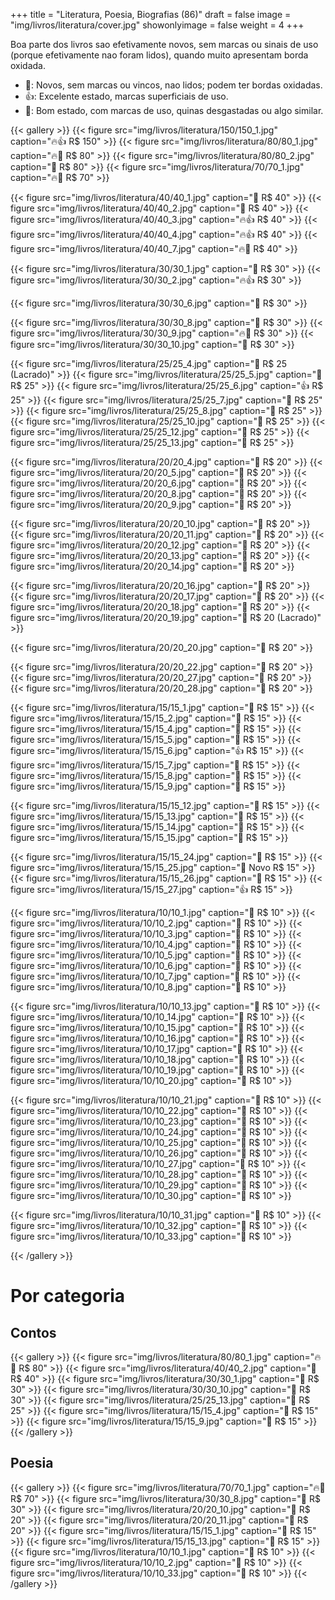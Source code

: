 +++
title = "Literatura, Poesia, Biografias (86)"
draft = false
image = "img/livros/literatura/cover.jpg"
showonlyimage = false
weight = 4
+++
<!--more-->

Boa parte dos livros sao efetivamente novos, sem marcas ou sinais de uso (porque efetivamente nao foram lidos), quando muito apresentam borda oxidada.

- 💖: Novos, sem marcas ou vincos, nao lidos; podem ter bordas oxidadas.
- 👍: Excelente estado, marcas superficiais de uso.
- 🤔: Bom estado, com marcas de uso, quinas desgastadas ou algo similar. 

{{< gallery >}}
{{< figure src="img/livros/literatura/150/150_1.jpg" caption="🔥👍 R$ 150" >}}
{{< figure src="img/livros/literatura/80/80_1.jpg" caption="🔥💖 R$ 80" >}}
{{< figure src="img/livros/literatura/80/80_2.jpg" caption="🤔 R$ 80" >}}
{{< figure src="img/livros/literatura/70/70_1.jpg" caption="🔥💖 R$ 70" >}}

{{< figure src="img/livros/literatura/40/40_1.jpg" caption="🤔 R$ 40" >}}
{{< figure src="img/livros/literatura/40/40_2.jpg" caption="💖 R$ 40" >}}
{{< figure src="img/livros/literatura/40/40_3.jpg" caption="🔥👍 R$ 40" >}}
{{< figure src="img/livros/literatura/40/40_4.jpg" caption="🔥👍 R$ 40" >}}
{{< figure src="img/livros/literatura/40/40_7.jpg" caption="🔥💖 R$ 40" >}}

{{< figure src="img/livros/literatura/30/30_1.jpg" caption="🤔 R$ 30" >}}
{{< figure src="img/livros/literatura/30/30_2.jpg" caption="🔥👍 R$ 30" >}}



{{< figure src="img/livros/literatura/30/30_6.jpg" caption="💖 R$ 30" >}}

{{< figure src="img/livros/literatura/30/30_8.jpg" caption="💖 R$ 30" >}}
{{< figure src="img/livros/literatura/30/30_9.jpg" caption="🔥🤔 R$ 30" >}}
{{< figure src="img/livros/literatura/30/30_10.jpg" caption="💖 R$ 30" >}}




{{< figure src="img/livros/literatura/25/25_4.jpg" caption="💖 R$ 25 (Lacrado)" >}}
{{< figure src="img/livros/literatura/25/25_5.jpg" caption="💖 R$ 25" >}}
{{< figure src="img/livros/literatura/25/25_6.jpg" caption="👍 R$ 25" >}}
{{< figure src="img/livros/literatura/25/25_7.jpg" caption="💖 R$ 25" >}}
{{< figure src="img/livros/literatura/25/25_8.jpg" caption="💖 R$ 25" >}}
{{< figure src="img/livros/literatura/25/25_10.jpg" caption="💖 R$ 25" >}}
{{< figure src="img/livros/literatura/25/25_12.jpg" caption="💖 R$ 25" >}}
{{< figure src="img/livros/literatura/25/25_13.jpg" caption="💖 R$ 25" >}}




{{< figure src="img/livros/literatura/20/20_4.jpg" caption="💖 R$ 20" >}}
{{< figure src="img/livros/literatura/20/20_5.jpg" caption="💖 R$ 20" >}}
{{< figure src="img/livros/literatura/20/20_6.jpg" caption="💖 R$ 20" >}}
{{< figure src="img/livros/literatura/20/20_8.jpg" caption="💖 R$ 20" >}}
{{< figure src="img/livros/literatura/20/20_9.jpg" caption="💖 R$ 20" >}}

{{< figure src="img/livros/literatura/20/20_10.jpg" caption="🤔 R$ 20" >}}
{{< figure src="img/livros/literatura/20/20_11.jpg" caption="🤔 R$ 20" >}}
{{< figure src="img/livros/literatura/20/20_12.jpg" caption="💖 R$ 20" >}}
{{< figure src="img/livros/literatura/20/20_13.jpg" caption="💖 R$ 20" >}}
{{< figure src="img/livros/literatura/20/20_14.jpg" caption="🤔 R$ 20" >}}

{{< figure src="img/livros/literatura/20/20_16.jpg" caption="💖 R$ 20" >}}
{{< figure src="img/livros/literatura/20/20_17.jpg" caption="💖 R$ 20" >}}
{{< figure src="img/livros/literatura/20/20_18.jpg" caption="💖 R$ 20" >}}
{{< figure src="img/livros/literatura/20/20_19.jpg" caption="💖 R$ 20 (Lacrado)" >}}

{{< figure src="img/livros/literatura/20/20_20.jpg" caption="💖 R$ 20" >}}

{{< figure src="img/livros/literatura/20/20_22.jpg" caption="🤔 R$ 20" >}}
{{< figure src="img/livros/literatura/20/20_27.jpg" caption="💖 R$ 20" >}}
{{< figure src="img/livros/literatura/20/20_28.jpg" caption="💖 R$ 20" >}}

{{< figure src="img/livros/literatura/15/15_1.jpg" caption="💖 R$ 15" >}}
{{< figure src="img/livros/literatura/15/15_2.jpg" caption="💖 R$ 15" >}}
{{< figure src="img/livros/literatura/15/15_4.jpg" caption="💖 R$ 15" >}}
{{< figure src="img/livros/literatura/15/15_5.jpg" caption="🤔 R$ 15" >}}
{{< figure src="img/livros/literatura/15/15_6.jpg" caption="👍 R$ 15" >}}
{{< figure src="img/livros/literatura/15/15_7.jpg" caption="💖 R$ 15" >}}
{{< figure src="img/livros/literatura/15/15_8.jpg" caption="💖 R$ 15" >}}
{{< figure src="img/livros/literatura/15/15_9.jpg" caption="💖 R$ 15" >}}



{{< figure src="img/livros/literatura/15/15_12.jpg" caption="💖 R$ 15" >}}
{{< figure src="img/livros/literatura/15/15_13.jpg" caption="💖 R$ 15" >}}
{{< figure src="img/livros/literatura/15/15_14.jpg" caption="💖 R$ 15" >}}
{{< figure src="img/livros/literatura/15/15_15.jpg" caption="🤔 R$ 15" >}}




{{< figure src="img/livros/literatura/15/15_24.jpg" caption="💖 R$ 15" >}}
{{< figure src="img/livros/literatura/15/15_25.jpg" caption="💖 Novo R$ 15" >}}
{{< figure src="img/livros/literatura/15/15_26.jpg" caption="💖 R$ 15" >}}
{{< figure src="img/livros/literatura/15/15_27.jpg" caption="👍 R$ 15" >}}









{{< figure src="img/livros/literatura/10/10_1.jpg" caption="💖 R$ 10" >}}
{{< figure src="img/livros/literatura/10/10_2.jpg" caption="🤔 R$ 10" >}}
{{< figure src="img/livros/literatura/10/10_3.jpg" caption="🤔 R$ 10" >}}
{{< figure src="img/livros/literatura/10/10_4.jpg" caption="🤔 R$ 10" >}}
{{< figure src="img/livros/literatura/10/10_5.jpg" caption="🤔 R$ 10" >}}
{{< figure src="img/livros/literatura/10/10_6.jpg" caption="💖 R$ 10" >}}
{{< figure src="img/livros/literatura/10/10_7.jpg" caption="💖 R$ 10" >}}
{{< figure src="img/livros/literatura/10/10_8.jpg" caption="🤔 R$ 10" >}}



{{< figure src="img/livros/literatura/10/10_13.jpg" caption="🤔 R$ 10" >}}
{{< figure src="img/livros/literatura/10/10_14.jpg" caption="🤔 R$ 10" >}}
{{< figure src="img/livros/literatura/10/10_15.jpg" caption="🤔 R$ 10" >}}
{{< figure src="img/livros/literatura/10/10_16.jpg" caption="🤔 R$ 10" >}}
{{< figure src="img/livros/literatura/10/10_17.jpg" caption="🤔 R$ 10" >}}
{{< figure src="img/livros/literatura/10/10_18.jpg" caption="🤔 R$ 10" >}}
{{< figure src="img/livros/literatura/10/10_19.jpg" caption="🤔 R$ 10" >}}
{{< figure src="img/livros/literatura/10/10_20.jpg" caption="🤔 R$ 10" >}}

{{< figure src="img/livros/literatura/10/10_21.jpg" caption="🤔 R$ 10" >}}
{{< figure src="img/livros/literatura/10/10_22.jpg" caption="🤔 R$ 10" >}}
{{< figure src="img/livros/literatura/10/10_23.jpg" caption="🤔 R$ 10" >}}
{{< figure src="img/livros/literatura/10/10_24.jpg" caption="🤔 R$ 10" >}}
{{< figure src="img/livros/literatura/10/10_25.jpg" caption="🤔 R$ 10" >}}
{{< figure src="img/livros/literatura/10/10_26.jpg" caption="🤔 R$ 10" >}}
{{< figure src="img/livros/literatura/10/10_27.jpg" caption="🤔 R$ 10" >}}
{{< figure src="img/livros/literatura/10/10_28.jpg" caption="🤔 R$ 10" >}}
{{< figure src="img/livros/literatura/10/10_29.jpg" caption="🤔 R$ 10" >}}
{{< figure src="img/livros/literatura/10/10_30.jpg" caption="💖 R$ 10" >}}

{{< figure src="img/livros/literatura/10/10_31.jpg" caption="💖 R$ 10" >}}
{{< figure src="img/livros/literatura/10/10_32.jpg" caption="💖 R$ 10" >}}
{{< figure src="img/livros/literatura/10/10_33.jpg" caption="🤔 R$ 10" >}}

{{< /gallery >}}

# Por categoria

## Contos

{{< gallery >}}
{{< figure src="img/livros/literatura/80/80_1.jpg" caption="🔥💖 R$ 80" >}}
{{< figure src="img/livros/literatura/40/40_2.jpg" caption="💖 R$ 40" >}}
{{< figure src="img/livros/literatura/30/30_1.jpg" caption="🤔 R$ 30" >}}
{{< figure src="img/livros/literatura/30/30_10.jpg" caption="💖 R$ 30" >}}
{{< figure src="img/livros/literatura/25/25_13.jpg" caption="💖 R$ 25" >}}
{{< figure src="img/livros/literatura/15/15_4.jpg" caption="💖 R$ 15" >}}
{{< figure src="img/livros/literatura/15/15_9.jpg" caption="💖 R$ 15" >}}
{{< /gallery >}}

## Poesia

{{< gallery >}}
{{< figure src="img/livros/literatura/70/70_1.jpg" caption="🔥💖 R$ 70" >}}
{{< figure src="img/livros/literatura/30/30_8.jpg" caption="💖 R$ 30" >}}
{{< figure src="img/livros/literatura/20/20_10.jpg" caption="🤔 R$ 20" >}}
{{< figure src="img/livros/literatura/20/20_11.jpg" caption="🤔 R$ 20" >}}
{{< figure src="img/livros/literatura/15/15_1.jpg" caption="💖 R$ 15" >}}
{{< figure src="img/livros/literatura/15/15_13.jpg" caption="💖 R$ 15" >}}
{{< figure src="img/livros/literatura/10/10_1.jpg" caption="💖 R$ 10" >}}
{{< figure src="img/livros/literatura/10/10_2.jpg" caption="🤔 R$ 10" >}}
{{< figure src="img/livros/literatura/10/10_33.jpg" caption="🤔 R$ 10" >}}
{{< /gallery >}}
